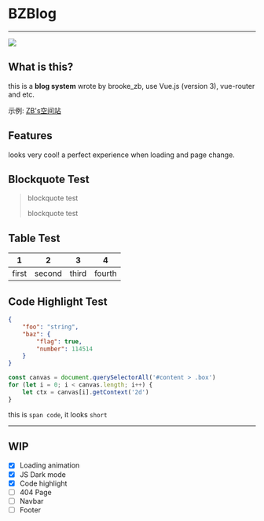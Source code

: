 # BZBlog

****

![](https://cdn.jsdelivr.net/gh/brooke-zb/brooke-zb.github.io@master/img/bzblog_1.png)

## What is this?

this is a **blog system** wrote by brooke_zb, use Vue.js (version 3), vue-router and etc.

示例: [ZB's空间站](https://blog.brooke-zb.top)

## Features

looks very cool! a perfect experience when loading and page change.

## Blockquote Test

> blockquote test
>
> blockquote test

## Table Test

| 1     | 2      | 3     | 4      |
| ----- | ------ | ----- | ------ |
| first | second | third | fourth |

## Code Highlight Test

```json
{
    "foo": "string",
    "baz": {
        "flag": true,
        "number": 114514
    }
}
```

```js
const canvas = document.querySelectorAll('#content > .box')
for (let i = 0; i < canvas.length; i++) {
    let ctx = canvas[i].getContext('2d')
}
```

this is `span code`, it looks `short` 

****

## WIP

- [x] Loading animation
- [x] JS Dark mode
- [x] Code highlight
- [ ] 404 Page
- [ ] Navbar
- [ ] Footer
